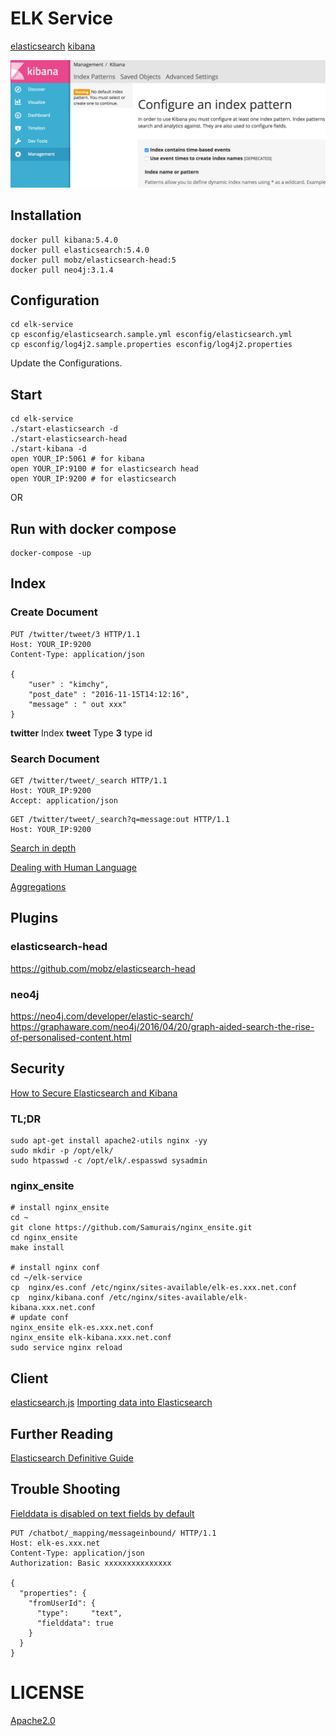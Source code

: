# ELK Service
[elasticsearch](https://hub.docker.com/_/elasticsearch/)
[kibana](https://hub.docker.com/_/kibana/)

![](./docs/1.png)

## Installation
```
docker pull kibana:5.4.0
docker pull elasticsearch:5.4.0
docker pull mobz/elasticsearch-head:5
docker pull neo4j:3.1.4
```

## Configuration
```
cd elk-service
cp esconfig/elasticsearch.sample.yml esconfig/elasticsearch.yml
cp esconfig/log4j2.sample.properties esconfig/log4j2.properties
```

Update the Configurations.

## Start
```
cd elk-service
./start-elasticsearch -d
./start-elasticsearch-head
./start-kibana -d
open YOUR_IP:5061 # for kibana
open YOUR_IP:9100 # for elasticsearch head
open YOUR_IP:9200 # for elasticsearch
```

OR 

## Run with docker compose
```
docker-compose -up
```

## Index
### Create Document
```
PUT /twitter/tweet/3 HTTP/1.1
Host: YOUR_IP:9200
Content-Type: application/json

{
    "user" : "kimchy",
    "post_date" : "2016-11-15T14:12:16",
    "message" : " out xxx"
}
```

**twitter** Index
**tweet** Type
**3** type id


### Search Document

```
GET /twitter/tweet/_search HTTP/1.1
Host: YOUR_IP:9200
Accept: application/json
```

```
GET /twitter/tweet/_search?q=message:out HTTP/1.1
Host: YOUR_IP:9200
```

[Search in depth](https://www.elastic.co/guide/en/elasticsearch/guide/current/search-in-depth.html)

[Dealing with Human Language](https://www.elastic.co/guide/en/elasticsearch/guide/current/languages.html#languages)

[Aggregations](https://www.elastic.co/guide/en/elasticsearch/guide/current/aggregations.html)

## Plugins
### elasticsearch-head
https://github.com/mobz/elasticsearch-head

### neo4j
https://neo4j.com/developer/elastic-search/
https://graphaware.com/neo4j/2016/04/20/graph-aided-search-the-rise-of-personalised-content.html

## Security
[How to Secure Elasticsearch and Kibana](https://www.mapr.com/blog/how-secure-elasticsearch-and-kibana)

### TL;DR
```
sudo apt-get install apache2-utils nginx -yy
sudo mkdir -p /opt/elk/
sudo htpasswd -c /opt/elk/.espasswd sysadmin
```

### nginx_ensite

```
# install nginx_ensite
cd ~
git clone https://github.com/Samurais/nginx_ensite.git
cd nginx_ensite
make install

# install nginx conf
cd ~/elk-service
cp  nginx/es.conf /etc/nginx/sites-available/elk-es.xxx.net.conf
cp  nginx/kibana.conf /etc/nginx/sites-available/elk-kibana.xxx.net.conf
# update conf
nginx_ensite elk-es.xxx.net.conf
nginx_ensite elk-kibana.xxx.net.conf
sudo service nginx reload
```


## Client
[elasticsearch.js](https://www.elastic.co/guide/en/elasticsearch/client/javascript-api/current/index.html)
[Importing data into Elasticsearch](https://gist.github.com/Samurais/0da7bcbe0cc5830b118b411596f2c171)

## Further Reading
[Elasticsearch Definitive Guide](./elasticsearch-definitive-guide-en.pdf)

## Trouble Shooting
[Fielddata is disabled on text fields by default](https://www.elastic.co/guide/en/elasticsearch/reference/5.0/fielddata.html)
```
PUT /chatbot/_mapping/messageinbound/ HTTP/1.1
Host: elk-es.xxx.net
Content-Type: application/json
Authorization: Basic xxxxxxxxxxxxxxx

{
  "properties": {
    "fromUserId": { 
      "type":     "text",
      "fielddata": true
    }
  }
}
```

# LICENSE
[Apache2.0](./LICENSE)
